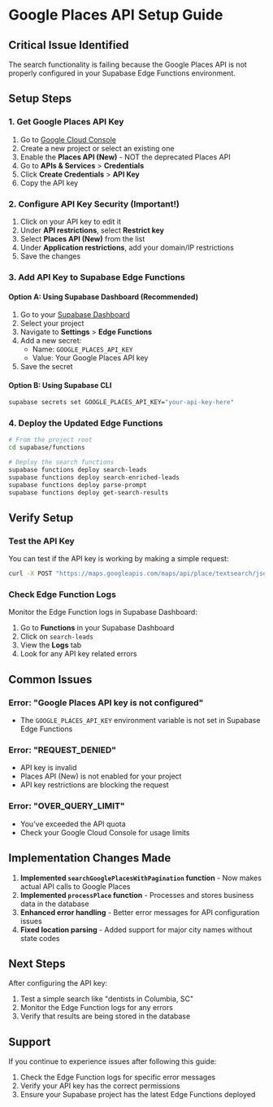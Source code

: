 # Google Places API Setup Guide

## Critical Issue Identified
The search functionality is failing because the Google Places API is not properly configured in your Supabase Edge Functions environment.

## Setup Steps

### 1. Get Google Places API Key

1. Go to [Google Cloud Console](https://console.cloud.google.com/)
2. Create a new project or select an existing one
3. Enable the **Places API (New)** - NOT the deprecated Places API
4. Go to **APIs & Services** > **Credentials**
5. Click **Create Credentials** > **API Key**
6. Copy the API key

### 2. Configure API Key Security (Important!)

1. Click on your API key to edit it
2. Under **API restrictions**, select **Restrict key**
3. Select **Places API (New)** from the list
4. Under **Application restrictions**, add your domain/IP restrictions
5. Save the changes

### 3. Add API Key to Supabase Edge Functions

#### Option A: Using Supabase Dashboard (Recommended)
1. Go to your [Supabase Dashboard](https://app.supabase.com)
2. Select your project
3. Navigate to **Settings** > **Edge Functions**
4. Add a new secret:
   - Name: `GOOGLE_PLACES_API_KEY`
   - Value: Your Google Places API key
5. Save the secret

#### Option B: Using Supabase CLI
```bash
supabase secrets set GOOGLE_PLACES_API_KEY="your-api-key-here"
```

### 4. Deploy the Updated Edge Functions

```bash
# From the project root
cd supabase/functions

# Deploy the search functions
supabase functions deploy search-leads
supabase functions deploy search-enriched-leads
supabase functions deploy parse-prompt
supabase functions deploy get-search-results
```

## Verify Setup

### Test the API Key
You can test if the API key is working by making a simple request:

```bash
curl -X POST "https://maps.googleapis.com/maps/api/place/textsearch/json?query=restaurants+in+Columbia+SC&key=YOUR_API_KEY"
```

### Check Edge Function Logs
Monitor the Edge Function logs in Supabase Dashboard:
1. Go to **Functions** in your Supabase Dashboard
2. Click on `search-leads`
3. View the **Logs** tab
4. Look for any API key related errors

## Common Issues

### Error: "Google Places API key is not configured"
- The `GOOGLE_PLACES_API_KEY` environment variable is not set in Supabase Edge Functions

### Error: "REQUEST_DENIED"
- API key is invalid
- Places API (New) is not enabled for your project
- API key restrictions are blocking the request

### Error: "OVER_QUERY_LIMIT"
- You've exceeded the API quota
- Check your Google Cloud Console for usage limits

## Implementation Changes Made

1. **Implemented `searchGooglePlacesWithPagination` function** - Now makes actual API calls to Google Places
2. **Implemented `processPlace` function** - Processes and stores business data in the database
3. **Enhanced error handling** - Better error messages for API configuration issues
4. **Fixed location parsing** - Added support for major city names without state codes

## Next Steps

After configuring the API key:
1. Test a simple search like "dentists in Columbia, SC"
2. Monitor the Edge Function logs for any errors
3. Verify that results are being stored in the database

## Support

If you continue to experience issues after following this guide:
1. Check the Edge Function logs for specific error messages
2. Verify your API key has the correct permissions
3. Ensure your Supabase project has the latest Edge Functions deployed